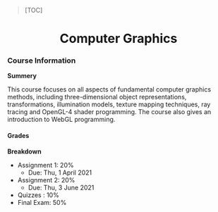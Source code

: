 > [TOC]

<Center>

# Computer Graphics

</Center>

### Course Information

**Summery**

This course focuses on all aspects of fundamental computer graphics methods, including three-dimensional object representations, transformations, illumination models, texture mapping techniques, ray tracing and OpenGL-4 shader programming. The course also gives an introduction to WebGL programming.

#### Grades

**Breakdown**

- Assignment 1:  20%
  - Due:  Thu, 1 April 2021
- Assignment 2:  20%
  - Due:  Thu, 3 June 2021
- Quizzes : 10%
- Final Exam:  50%

